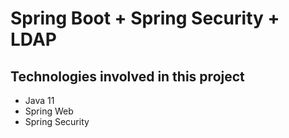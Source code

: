 # Spring Boot + Spring Security + LDAP



## Technologies involved in this project

- Java 11
- Spring Web
- Spring Security